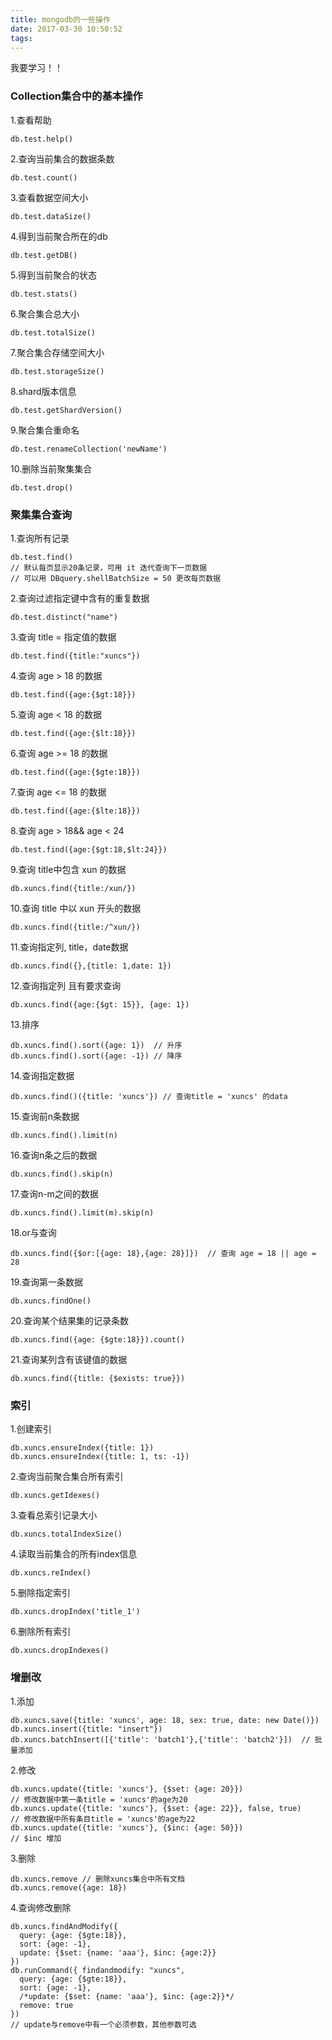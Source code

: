 ```yaml
---
title: mongodb的一些操作
date: 2017-03-30 10:50:52
tags:
---
```


我要学习！！
<!--more-->

### Collection集合中的基本操作
1.查看帮助
```
db.test.help()
```
2.查询当前集合的数据条数
```
db.test.count()
```
3.查看数据空间大小
```
db.test.dataSize()
```
4.得到当前聚合所在的db
```
db.test.getDB()
```
5.得到当前聚合的状态
```
db.test.stats()
```
6.聚合集合总大小
```
db.test.totalSize()
```
7.聚合集合存储空间大小
```
db.test.storageSize()
```
8.shard版本信息
```
db.test.getShardVersion()
```
9.聚合集合重命名
```
db.test.renameCollection('newName')
```
10.删除当前聚集集合
```
db.test.drop()
```


### 聚集集合查询
1.查询所有记录
```
db.test.find()
// 默认每页显示20条记录，可用 it 迭代查询下一页数据
// 可以用 DBquery.shellBatchSize = 50 更改每页数据
```
2.查询过滤指定键中含有的重复数据
```
db.test.distinct("name")
```
3.查询 title = 指定值的数据
```
db.test.find({title:"xuncs"})
```
4.查询 age > 18 的数据
```
db.test.find({age:{$gt:18}})
```
5.查询 age < 18 的数据
```
db.test.find({age:{$lt:18}})
```
6.查询 age >= 18 的数据
```
db.test.find({age:{$gte:18}})
```
7.查询 age <= 18 的数据
```
db.test.find({age:{$lte:18}})
```
8.查询 age > 18&& age < 24
```
db.test.find({age:{$gt:18,$lt:24}})
```
9.查询 title中包含 xun 的数据
```
db.xuncs.find({title:/xun/})
```
10.查询 title 中以 xun 开头的数据
```
db.xuncs.find({title:/^xun/})
```
11.查询指定列, title，date数据
```
db.xuncs.find({},{title: 1,date: 1})
```
12.查询指定列 且有要求查询
```
db.xuncs.find({age:{$gt: 15}}, {age: 1})
```
13.排序
```
db.xuncs.find().sort({age: 1})  // 升序
db.xuncs.find().sort({age: -1}) // 降序
```
14.查询指定数据
```
db.xuncs.find()({title: 'xuncs'}) // 查询title = 'xuncs' 的data
```
15.查询前n条数据
```
db.xuncs.find().limit(n)
```
16.查询n条之后的数据
```
db.xuncs.find().skip(n)
```
17.查询n-m之间的数据
```
db.xuncs.find().limit(m).skip(n)
```
18.or与查询
```
db.xuncs.find({$or:[{age: 18},{age: 28}]})  // 查询 age = 18 || age = 28
```
19.查询第一条数据
```
db.xuncs.findOne()
```
20.查询某个结果集的记录条数
```
db.xuncs.find({age: {$gte:18}}).count()
```
21.查询某列含有该键值的数据
```
db.xuncs.find({title: {$exists: true}})
```


### 索引
1.创建索引
```
db.xuncs.ensureIndex({title: 1})
db.xuncs.ensureIndex({title: 1, ts: -1})
```
2.查询当前聚合集合所有索引
```
db.xuncs.getIdexes()
```
3.查看总索引记录大小
```
db.xuncs.totalIndexSize()
```
4.读取当前集合的所有index信息
```
db.xuncs.reIndex()
```
5.删除指定索引
```
db.xuncs.dropIndex('title_1')
```
6.删除所有索引
```
db.xuncs.dropIndexes()
```

### 增删改
1.添加
```
db.xuncs.save({title: 'xuncs', age: 18, sex: true, date: new Date()})
db.xuncs.insert({title: "insert"})
db.xuncs.batchInsert([{'title': 'batch1'},{'title': 'batch2'}])  // 批量添加
```
2.修改
```
db.xuncs.update({title: 'xuncs'}, {$set: {age: 20}})
// 修改数据中第一条title = 'xuncs'的age为20
db.xuncs.update({title: 'xuncs'}, {$set: {age: 22}}, false, true)
// 修改数据中所有条目title = 'xuncs'的age为22
db.xuncs.update({title: 'xuncs'}, {$inc: {age: 50}})
// $inc 增加
```
3.删除
```
db.xuncs.remove // 删除xuncs集合中所有文档
db.xuncs.remove({age: 18})
```
4.查询修改删除
```
db.xuncs.findAndModify({
  query: {age: {$gte:18}},
  sort: {age: -1},
  update: {$set: {name: 'aaa'}, $inc: {age:2}}
})
db.runCommand({ findandmodify: "xuncs",
  query: {age: {$gte:18}},
  sort: {age: -1},
  /*update: {$set: {name: 'aaa'}, $inc: {age:2}}*/
  remove: true
})
// update与remove中有一个必须参数，其他参数可选
```
